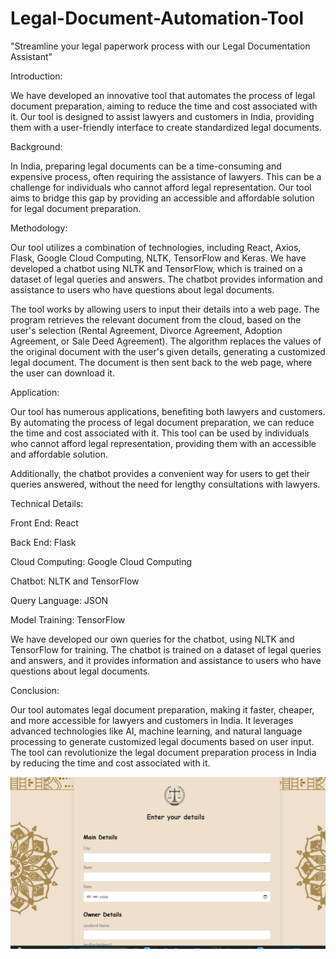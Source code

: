 # Legal-Document-Automation-Tool
"Streamline your legal paperwork process with our Legal Documentation Assistant"

Introduction:

We have developed an innovative tool that automates the process of legal document preparation, aiming to reduce the time and cost associated with it. Our tool is designed to assist lawyers and customers in India, providing them with a user-friendly interface to create standardized legal documents.

Background:

In India, preparing legal documents can be a time-consuming and expensive process, often requiring the assistance of lawyers. This can be a challenge for individuals who cannot afford legal representation. Our tool aims to bridge this gap by providing an accessible and affordable solution for legal document preparation.

Methodology:

Our tool utilizes a combination of technologies, including React, Axios, Flask, Google Cloud Computing, NLTK, TensorFlow and Keras. We have developed a chatbot using NLTK and TensorFlow, which is trained on a dataset of legal queries and answers. The chatbot provides information and assistance to users who have questions about legal documents.


The tool works by allowing users to input their details into a web page. The program retrieves the relevant document from the cloud, based on the user's selection (Rental Agreement, Divorce Agreement, Adoption Agreement, or Sale Deed Agreement). The algorithm replaces the values of the original document with the user's given details, generating a customized legal document. The document is then sent back to the web page, where the user can download it.


Application:

Our tool has numerous applications, benefiting both lawyers and customers. By automating the process of legal document preparation, we can reduce the time and cost associated with it. This tool can be used by individuals who cannot afford legal representation, providing them with an accessible and affordable solution.


Additionally, the chatbot provides a convenient way for users to get their queries answered, without the need for lengthy consultations with lawyers.


Technical Details:

Front End: React

Back End: Flask

Cloud Computing: Google Cloud Computing

Chatbot: NLTK and TensorFlow

Query Language: JSON

Model Training: TensorFlow


We have developed our own queries for the chatbot, using NLTK and TensorFlow for training. The chatbot is trained on a dataset of legal queries and answers, and it provides information and assistance to users who have questions about legal documents.


Conclusion:

Our tool automates legal document preparation, making it faster, cheaper, and more accessible for lawyers and customers in India. It leverages advanced technologies like AI, machine learning, and natural language processing to generate customized legal documents based on user input. The tool can revolutionize the legal document preparation process in India by reducing the time and cost associated with it.


![Front Page](images/Screenshot%202024-11-24%20163714.png)

